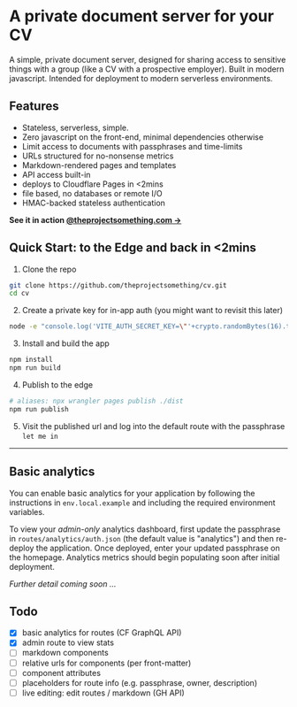 # A private document server for your CV

A simple, private document server, designed for sharing access to sensitive things with a group (like a CV with a prospective employer). Built in modern javascript. Intended for deployment to modern serverless environments.

## Features

- Stateless, serverless, simple.
- Zero javascript on the front-end, minimal dependencies otherwise
- Limit access to documents with passphrases and time-limits
- URLs structured for no-nonsense metrics
- Markdown-rendered pages and templates
- API access built-in
- deploys to Cloudflare Pages in <2mins
- file based, no databases or remote I/O
- HMAC-backed stateless authentication

**See it in action [@theprojectsomething.com →](https://thesom.au/cv)**

## Quick Start: to the Edge and back in <2mins
1. Clone the repo
```sh
git clone https://github.com/theprojectsomething/cv.git
cd cv
```
2. Create a private key for in-app auth (you might want to revisit this later)
```sh
node -e "console.log('VITE_AUTH_SECRET_KEY=\"'+crypto.randomBytes(16).toString('hex')+'\"')" > .env.local
```
3. Install and build the app
```sh
npm install
npm run build
```
4. Publish to the edge
```sh
# aliases: npx wrangler pages publish ./dist
npm run publish
```
5. Visit the published url and log into the default route with the passphrase `let me in`

---

## Basic analytics

You can enable basic analytics for your application by following the instructions in `env.local.example` and including the required environment variables.

To view your *admin-only* analytics dashboard, first update the passphrase in `routes/analytics/auth.json` (the default value is "analytics") and then re-deploy the application. Once deployed, enter your updated passphrase on the homepage. Analytics metrics should begin populating soon after initial deployment.

*Further detail coming soon ...*

## Todo

- [x] basic analytics for routes (CF GraphQL API)
- [x] admin route to view stats
- [ ] markdown components
- [ ] relative urls for components (per front-matter)
- [ ] component attributes
- [ ] placeholders for route info (e.g. passphrase, owner, description)
- [ ] live editing: edit routes / markdown (GH API)
